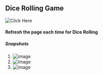 ## Dice Rolling Game

![Click Here](https://game-of-two-dices.vercel.app/)

#### Refresh the page each time for Dice Rolling

##### Snapshots

1. ![image](https://github.com/user-attachments/assets/380c3665-51e9-4e38-80f8-882149ff48a8)
2. ![image](https://github.com/user-attachments/assets/049a6bf0-acec-42bf-87bd-e517afe0d10d)
3. ![image](https://github.com/user-attachments/assets/b3e40cdc-c897-4f97-8295-fc417c88de0c)



